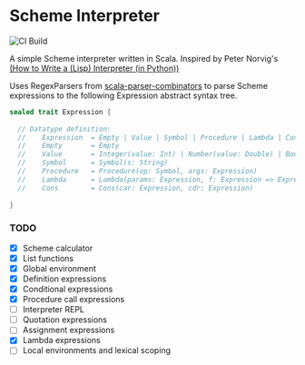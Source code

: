 # Scheme Interpreter
![CI Build](https://github.com/hsm7/scheme-interpreter/actions/workflows/sbt.yml/badge.svg)

A simple Scheme interpreter written in Scala. Inspired by Peter Norvig's [(How to Write a (Lisp) Interpreter (in Python))](https://norvig.com/lispy.html)

Uses RegexParsers from [scala-parser-combinators](https://github.com/scala/scala-parser-combinators) to parse Scheme expressions
to the following Expression abstract syntax tree.

```scala
sealed trait Expression {
  
  // Datatype definition:
  //    Expression  = Empty | Value | Symbol | Procedure | Lambda | Cons
  //    Empty       = Empty
  //    Value       = Integer(value: Int) | Number(value: Double) | Bool(value: Boolean) | Str(value: String)
  //    Symbol      = Symbol(s: String)
  //    Procedure   = Procedure(op: Symbol, args: Expression)
  //    Lambda      = Lambda(params: Expression, f: Expression => Expression)
  //    Cons        = Cons(car: Expression, cdr: Expression)
  
}
```

### TODO
- [x] Scheme calculator
- [x] List functions
- [x] Global environment
- [x] Definition expressions
- [x] Conditional expressions
- [x] Procedure call expressions
- [ ] Interpreter REPL
- [ ] Quotation expressions
- [ ] Assignment expressions
- [x] Lambda expressions
- [ ] Local environments and lexical scoping